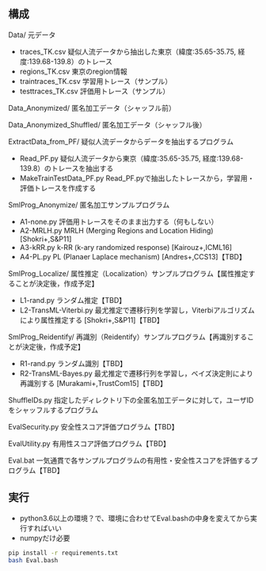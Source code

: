 ## 構成

Data/							元データ
 - traces_TK.csv				疑似人流データから抽出した東京（緯度:35.65-35.75, 経度:139.68-139.8）のトレース
 - regions_TK.csv				東京のregion情報
 - traintraces_TK.csv			学習用トレース（サンプル）
 - testtraces_TK.csv			評価用トレース（サンプル）

Data_Anonymized/				匿名加工データ（シャッフル前）

Data_Anonymized_Shuffled/		匿名加工データ（シャッフル後）

ExtractData_from_PF/			疑似人流データからデータを抽出するプログラム
 - Read_PF.py					疑似人流データから東京（緯度:35.65-35.75, 経度:139.68-139.8）のトレースを抽出する
 - MakeTrainTestData_PF.py		Read_PF.pyで抽出したトレースから，学習用・評価トレースを作成する

SmlProg_Anonymize/				匿名加工サンプルプログラム
 - A1-none.py					評価用トレースをそのまま出力する（何もしない）
 - A2-MRLH.py					MRLH (Merging Regions and Location Hiding) [Shokri+,S&P11]
 - A3-kRR.py					k-RR (k-ary randomized response) [Kairouz+,ICML16]
 - A4-PL.py						PL (Planaer Laplace mechanism) [Andres+,CCS13]【TBD】

SmlProg_Localize/				属性推定（Localization）サンプルプログラム【属性推定することが決定後，作成予定】
 - L1-rand.py					ランダム推定【TBD】
 - L2-TransML-Viterbi.py		最尤推定で遷移行列を学習し，Viterbiアルゴリズムにより属性推定する [Shokri+,S&P11]【TBD】

SmlProg_Reidentify/				再識別（Reidentify）サンプルプログラム【再識別することが決定後，作成予定】
 - R1-rand.py					ランダム識別【TBD】
 - R2-TransML-Bayes.py			最尤推定で遷移行列を学習し，ベイズ決定則により再識別する [Murakami+,TrustCom15]【TBD】

ShuffleIDs.py					指定したディレクトリ下の全匿名加工データに対して，ユーザIDをシャッフルするプログラム

EvalSecurity.py					安全性スコア評価プログラム【TBD】

EvalUtility.py					有用性スコア評価プログラム【TBD】

Eval.bat						一気通貫で各サンプルプログラムの有用性・安全性スコアを評価するプログラム【TBD】


## 実行
- python3.6以上の環境？で、環境に合わせてEval.bashの中身を変えてから実行すればいい
- numpyだけ必要

```bash
pip install -r requirements.txt
bash Eval.bash
```
